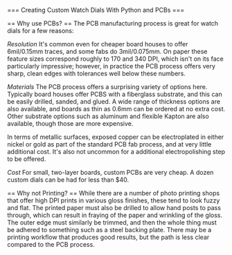 === Creating Custom Watch Dials With Python and PCBs ===

== Why use PCBs? ==
The PCB manufacturing process is great for watch dials for a few reasons:

*Resolution*
It's common even for cheaper board houses to offer 6mil/0.15mm traces, and some fabs do 3mil/0.075mm. On paper these feature sizes correspond roughly to 170 and 340 DPI, which isn't on its face particularly impressive; however, in practice the PCB process offers very sharp, clean edges with tolerances well below these numbers. 

*Materials*
The PCB process offers a surprising variety of options here. Typically board houses offer PCBS with a fiberglass substrate, and this can be easily drilled, sanded, and glued. A wide range of thickness options are also available, and boards as thin as 0.6mm can be ordered at no extra cost. Other substrate options such as aluminum and flexible Kapton are also available, though those are more expensive.

In terms of metallic surfaces, exposed copper can be electroplated in either nickel or gold as part of the standard PCB fab process, and at very little additional cost. It's also not uncommon for a additional electropolishing step to be offered. 

*Cost*
For small, two-layer boards, custom PCBs are very cheap. A dozen custom dials can be had for less than $40. 


== Why not Printing? ==
While there are a number of photo printing shops that offer high DPI prints in various gloss finishes, these tend to look fuzzy and flat. The printed paper must also be drilled to allow hand posts to pass through, which can result in fraying of the paper and wrinkling of the gloss. The outer edge must similarly be trimmed, and then the whole thing must be adhered to something such as a steel backing plate. There may be a printing workflow that produces good results, but the path is less clear compared to the PCB process.
